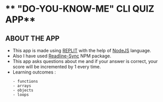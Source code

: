 # ** "DO-YOU-KNOW-ME" CLI QUIZ APP**
## **ABOUT THE APP**
- This app is made using [REPLIT](https://www.replit.com/) with the help of [NodeJS](https://nodejs.org/en/) language.
- Also I have used [Readline-Sync](https://www.npmjs.com/package/readline-sync) NPM package.
- This app asks questions about me and if your answer is correct, your score will be incremented by 1 every time.
- Learning outcomes : 
    ```
    - functions
    - arrays
    - objects
    - loops
    ```
